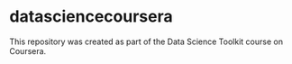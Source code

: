 # datasciencecoursera
This repository was created as part of the Data Science Toolkit course on Coursera.
